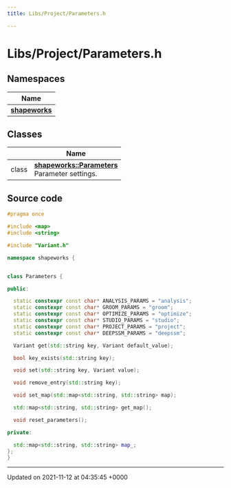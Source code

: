```yaml
---
title: Libs/Project/Parameters.h

---
```


# Libs/Project/Parameters.h



## Namespaces

| Name           |
| -------------- |
| **[shapeworks](../Namespaces/namespaceshapeworks.md)**  |

## Classes

|                | Name           |
| -------------- | -------------- |
| class | **[shapeworks::Parameters](../Classes/classshapeworks_1_1Parameters.md)** <br>Parameter settings.  |




## Source code

```cpp
#pragma once

#include <map>
#include <string>

#include "Variant.h"

namespace shapeworks {


class Parameters {

public:

  static constexpr const char* ANALYSIS_PARAMS = "analysis";
  static constexpr const char* GROOM_PARAMS = "groom";
  static constexpr const char* OPTIMIZE_PARAMS = "optimize";
  static constexpr const char* STUDIO_PARAMS = "studio";
  static constexpr const char* PROJECT_PARAMS = "project";
  static constexpr const char* DEEPSSM_PARAMS = "deepssm";

  Variant get(std::string key, Variant default_value);

  bool key_exists(std::string key);

  void set(std::string key, Variant value);

  void remove_entry(std::string key);

  void set_map(std::map<std::string, std::string> map);

  std::map<std::string, std::string> get_map();

  void reset_parameters();

private:

  std::map<std::string, std::string> map_;
};
}
```


-------------------------------

Updated on 2021-11-12 at 04:35:45 +0000
